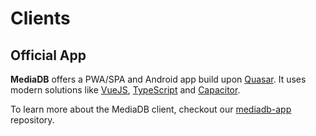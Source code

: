 # Clients

## Official App

**MediaDB** offers a PWA/SPA and Android app build upon [Quasar](https://quasar.dev/).
It uses modern solutions like [VueJS](https://vuejs.org/), [TypeScript](https://www.typescriptlang.org/) and [Capacitor](https://capacitorjs.com/).

To learn more about the MediaDB client, checkout our [mediadb-app](https://github.com/francoism90/mediadb-app) repository.
